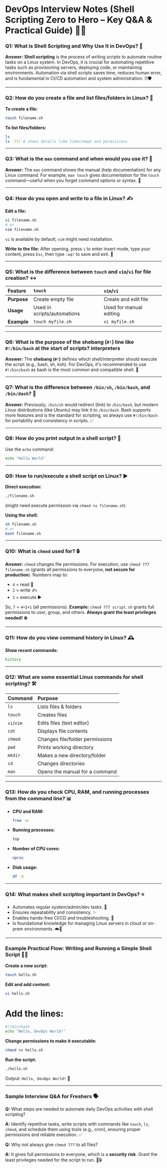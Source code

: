 # DevOps Interview Notes (Shell Scripting Zero to Hero – Key Q&A & Practical Guide) 📜🚀

### Q1: What is Shell Scripting and Why Use It in DevOps? 🤖

**Answer:**
**Shell scripting** is the process of writing scripts to automate routine tasks on a Linux system. In DevOps, it is crucial for automating repetitive tasks such as provisioning servers, deploying code, or maintaining environments. Automation via shell scripts saves time, reduces human error, and is fundamental in CI/CD automation and system administration. ⏰🛡️

---

### Q2: How do you create a file and list files/folders in Linux? 📂

**To create a file:**
```bash
touch filename.sh
````

**To list files/folders:**

```bash
ls
ls -ltr # shows details like timestamps and permissions
```

-----

### Q3: What is the `man` command and when would you use it? 🤔

**Answer:**
The `man` command shows the manual (help documentation) for any Linux command. For example, `man touch` gives documentation for the `touch` command—useful when you forget command options or syntax. 📖

-----

### Q4: How do you open and write to a file in Linux? ✍️

**Edit a file:**

```bash
vi filename.sh
# or
vim filename.sh
```

`vi` is available by default; `vim` might need installation.

**Write to the file:**
After opening, press `i` to enter insert mode, type your content, press `Esc`, then type `:wq!` to save and exit. 💾

-----

### Q5: What is the difference between `touch` and `vim`/`vi` for file creation? ↔️

| Feature   | `touch`                       | `vim`/`vi`                        |
| :-------- | :---------------------------- | :-------------------------------- |
| **Purpose** | Create empty file             | Create and edit file             |
| **Usage** | Used in scripts/automations   | Used for manual editing          |
| **Example** | `touch myfile.sh`             | `vi myfile.sh`                    |

-----

### Q6: What is the purpose of the shebang (`#!`) line like `#!/bin/bash` at the start of scripts?  interpreters

**Answer:**
The **shebang (`#!`)** defines which shell/interpreter should execute the script (e.g., bash, sh, ksh). For DevOps, it's recommended to use `#!/bin/bash` as bash is the most common and compatible shell. 🚀

-----

### Q7: What is the difference between `/bin/sh`, `/bin/bash`, and `/bin/dash`? 🔄

**Answer:**
Previously, `/bin/sh` would redirect (link) to `/bin/bash`, but modern Linux distributions (like Ubuntu) may link it to `/bin/dash`. Bash supports more features and is the standard for scripting, so always use `#!/bin/bash` for portability and consistency in scripts. ✅

-----

### Q8: How do you print output in a shell script? 💬

Use the `echo` command:

```bash
echo "Hello World"
```

-----

### Q9: How to run/execute a shell script on Linux? ▶️

**Direct execution:**

```bash
./filename.sh
```

(might need execute permission via `chmod +x filename.sh`)

**Using the shell:**

```bash
sh filename.sh
# or
bash filename.sh
```

-----

### Q10: What is `chmod` used for? 🔒

**Answer:**
`chmod` changes file permissions. For execution, use `chmod 777 filename.sh` (grants all permissions to everyone, **not secure for production**). Numbers map to:

  * `4` = read 📖
  * `2` = write ✍️
  * `1` = execute ▶️

So, `7` = `4+2+1` (all permissions).
**Example:** `chmod 777 script.sh` grants full permissions to user, group, and others. **Always grant the least privileges needed\!** ⛔

-----

### Q11: How do you view command history in Linux? 🕰️

**Show recent commands:**

```bash
history
```

-----

### Q12: What are some essential Linux commands for shell scripting? 🛠️

| Command     | Purpose                       |
| :---------- | :---------------------------- |
| `ls`        | Lists files & folders         |
| `touch`     | Creates files                 |
| `vi`/`vim`  | Edits files (text editor)     |
| `cat`       | Displays file contents        |
| `chmod`     | Changes file/folder permissions |
| `pwd`       | Prints working directory      |
| `mkdir`     | Makes a new directory/folder  |
| `cd`        | Changes directories           |
| `man`       | Opens the manual for a command |

-----

### Q13: How do you check CPU, RAM, and running processes from the command line? 📊

  * **CPU and RAM:**
    ```bash
    free -m
    ```
  * **Running processes:**
    ```bash
    top
    ```
  * **Number of CPU cores:**
    ```bash
    nproc
    ```
  * **Disk usage:**
    ```bash
    df -h
    ```

-----

### Q14: What makes shell scripting important in DevOps? ⭐

  * Automates regular system/admin/dev tasks. 🔄
  * Ensures repeatability and consistency. ✨
  * Enables hands-free CI/CD and troubleshooting. 🚀
  * Is foundational knowledge for managing Linux servers in cloud or on-prem environments. ☁️🏡

-----

### Example Practical Flow: Writing and Running a Simple Shell Script 👨‍💻

**Create a new script:**

```bash
touch hello.sh
```

**Edit and add content:**

```bash
vi hello.sh
```

# Add the lines:

```bash
#!/bin/bash
echo "Hello, DevOps World!"
```

**Change permissions to make it executable:**

```bash
chmod +x hello.sh
```

**Run the script:**

```bash
./hello.sh
```

Output: `Hello, DevOps World!` 👋

-----

### Sample Interview Q\&A for Freshers 🗣️

**Q:** What steps are needed to automate daily DevOps activities with shell scripting?

**A:** Identify repetitive tasks, write scripts with commands like `touch`, `ls`, `chmod`, and schedule them using tools (e.g., cron), ensuring proper permissions and reliable execution. ✅

**Q:** Why not always give `chmod 777` to all files?

**A:** It gives full permissions to everyone, which is a **security risk**. Grant the least privileges needed for the script to run. 🚨🔒

